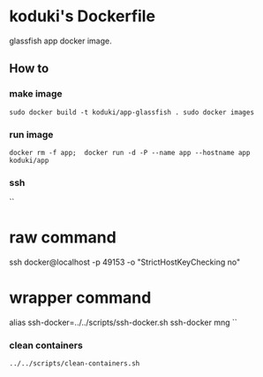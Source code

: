 koduki's Dockerfile
=======================

glassfish app docker image.

How to
-----------------------

### make image

``
sudo docker build -t koduki/app-glassfish .
sudo docker images
``

### run image

``
docker rm -f app; 
docker run -d -P --name app --hostname app koduki/app
``

### ssh

``
# raw command
ssh docker@localhost -p 49153 -o "StrictHostKeyChecking no"

# wrapper command
alias ssh-docker=../../scripts/ssh-docker.sh
ssh-docker mng
``

### clean containers
``
../../scripts/clean-containers.sh
``

